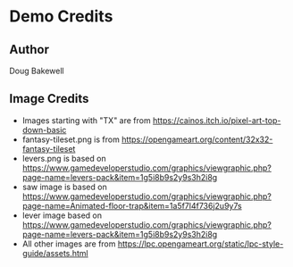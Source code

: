 # Demo Credits

## Author

Doug Bakewell

## Image Credits

- Images starting with "TX" are from https://cainos.itch.io/pixel-art-top-down-basic
- fantasy-tileset.png is from https://opengameart.org/content/32x32-fantasy-tileset
- levers.png is based on https://www.gamedeveloperstudio.com/graphics/viewgraphic.php?page-name=levers-pack&item=1g5i8b9s2y9s3h2i8g
- saw image is based on https://www.gamedeveloperstudio.com/graphics/viewgraphic.php?page-name=Animated-floor-trap&item=1a5f7l4f736j2u9y7s 
- lever image based on https://www.gamedeveloperstudio.com/graphics/viewgraphic.php?page-name=levers-pack&item=1g5i8b9s2y9s3h2i8g
- All other images are from https://lpc.opengameart.org/static/lpc-style-guide/assets.html